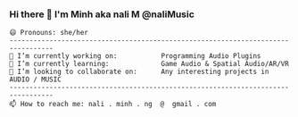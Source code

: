 ### Hi there 👋 I'm Minh aka nali M @naliMusic
```
😄 Pronouns: she/her
---------------------------------------------------------------------------------
🔭 I’m currently working on:           Programming Audio Plugins
🌱 I’m currently learning:             Game Audio & Spatial Audio/AR/VR
👯 I’m looking to collaborate on:      Any interesting projects in AUDIO / MUSIC 
---------------------------------------------------------------------------------
📫 How to reach me: nali . minh . ng  @  gmail . com 
```
<!--
<br>
<table>
 <tr>
    <td>
        <img align="center" src="https://github-readme-stats.vercel.app/api?username=naliMusic&show_icons=true"
        alt="sagniklp" />
    </td>
    <td style="padding: 15px 0px 0px 0px;">
        <img align="center" src="https://github-readme-stats.vercel.app/api/top-langs/?username=naliMusic&show_icons=true&layout=compact"
        alt="sagniklp" />
    </td>
 </tr>
</table>
-->
<!--
---------------------------------------------------------------------------------
🔭 I’m currently working on:           Programming Audio Plugins
🌱 I’m currently learning:             Game Audio & Spatial Audio/AR/VR
👯 I’m looking to collaborate on:      Any interesting projects in AUDIO / MUSIC 
---------------------------------------------------------------------------------
**naliMusic/naliMusic** is a ✨ _special_ ✨ repository because its `README.md` (this file) appears on your GitHub profile.

Here are some ideas to get you started:

- 🔭 I’m currently working on ...
- 🌱 I’m currently learning ...
- 👯 I’m looking to collaborate on ...
- 🤔 I’m looking for help with ...
- 💬 Ask me about ...
- 📫 How to reach me: ...
- 😄 Pronouns: ...
- ⚡ Fun fact: ...
-->
